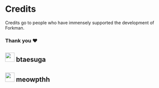 # Credits

Credits go to people who have immensely supported the development of Forkman.

### Thank you ❤️

## <div class="heading"><img src="https://cdn.discordapp.com/avatars/775418953723805717/0da7564e28ccfd18058ed62aee5aca0c.png" width="30" height="30" class="rounded-corners">&nbsp;btaesuga</div>

## <div class="heading"><img src="https://cdn.discordapp.com/avatars/300548556874579969/588f038d89f0cf471408fd3332eb9e5b.png" width="30" height="30" class="rounded-corners">&nbsp;meowpthh</div>
